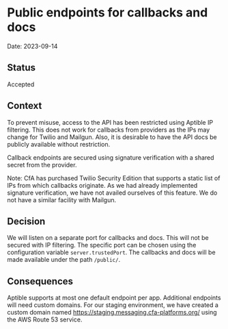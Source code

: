 # Public endpoints for callbacks and docs

Date: 2023-09-14

## Status

Accepted

## Context

To prevent misuse, access to the API has been restricted using Aptible IP filtering. This does not work
for callbacks from providers as the IPs may change for Twilio and Mailgun. Also, it is desirable
to have the API docs be publicly available without restriction.

Callback endpoints are secured using signature verification with a shared secret from the provider.

Note: CfA has purchased Twilio Security Edition that supports a static list of IPs from which callbacks originate. As we had already implemented
signature verification, we have not availed ourselves of this feature. We do not have a similar facility with Mailgun.

## Decision

We will listen on a separate port for callbacks and docs. This will not be secured with IP filtering.
The specific port can be chosen using the configuration variable `server.trustedPort`. The callbacks and docs will be
made available under the path `/public/`.

## Consequences

Aptible supports at most one default endpoint per app. Additional endpoints will need custom domains.
For our staging environment, we have created a custom domain named https://staging.messaging.cfa-platforms.org/ using the AWS Route 53 service.
